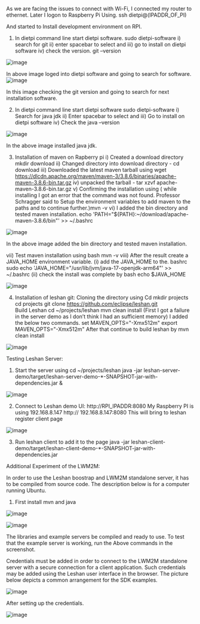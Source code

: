 As we are facing the issues to connect with Wi-Fi, I connected my router to ethernet. Later I logon to Raspberry Pi Using.
	ssh dietpi@(IPADDR_OF_PI)

And started to Install development environment on RPI.
1)	In dietpi command line start dietpi software.
  		sudo dietpi-software
i)	search for git
ii)	enter spacebar to select and 
iii)	go to install on dietpi software 
iv)	check the version.
 	git –version
  
![image](https://user-images.githubusercontent.com/112636651/192080616-e6ebb2d0-2a24-4184-9ac8-00abb4d217a2.png)

In above image loged into dietpi software and going to search for software.
![image](https://user-images.githubusercontent.com/112636651/192080624-e73103a3-fe04-4b56-835e-5b1e7d521169.png)

In this image checking the git version and going to search for next installation software.

2)	In dietpi command line start dietpi software
sudo dietpi-software
i)	Search for java jdk
ii)	Enter spacebar to select and
iii)	Go to install on dietpi software 
iv)	Check the 
java –version

![image](https://user-images.githubusercontent.com/112636651/192080633-0b07289b-14d7-4285-a7d0-e8fad978dfa7.png)

In the above image installed java jdk.

3)	Installation of maven on Rapberry pi
i)	Created a download directory mkdir download
ii)	Changed directory into download directory - cd download
iii)	Downloaded the latest maven tarball using wget
https://dlcdn.apache.org/maven/maven-3/3.8.6/binaries/apache-maven-3.8.6-bin.tar.gz
iv)	unpacked the tarball - tar xzvf apache-maven-3.8.6-bin.tar.gz
v)	Confirming the installation using ( while installing I got an error that the command was not found. Professor Schragger said to Setup the environment variables to add maven to the paths and to continue further.)mvn -v 
vi)	I added the bin directory and tested maven installation.
 echo 'PATH="${PATH}:~/download/apache-maven-3.8.6/bin"' >>  ~/.bashrc

![image](https://user-images.githubusercontent.com/112636651/192080644-ef2bc3bd-2212-4516-bdc1-7ec6efcc081d.png)

In the above image added the bin directory and tested maven installation.

vii)	Test maven installation using
bash
mvn -v
viii)	After the result create a JAVA_HOME environment variable.
(i)	 add the JAVA_HOME to the. bashrc 
sudo echo 'JAVA_HOME="/usr/lib/jvm/java-17-openjdk-arm64"' >> ~/.bashrc
(ii)	check the install was complete by
bash
echo $JAVA_HOME

![image](https://user-images.githubusercontent.com/112636651/192080657-a421b37a-ca19-4e2c-924d-b3d3d47319fb.png)


4) Installation of leshan git:
	Cloning the directory using 
		Cd
		mkdir projects
		cd projects
		git clone
	   https://github.com/eclipse/leshan.git	
	Build Leshan
	cd ~/projects/leshan
		mvn clean install (First I got a failure in the server demo as I                     don’t think I had an sufficient memory)
	I added the below two commands.
		set MAVEN_OPTS="-Xmx512m"
		export MAVEN_OPTS="-Xmx512m"
       	After that continue to build leshan by
		mvn clean install

![image](https://user-images.githubusercontent.com/112636651/192080668-77310010-2e26-47b5-99b1-e7e436fd6cfd.png)


Testing Leshan Server:

1) Start the server using 
	cd ~/projects/leshan
	java -jar leshan-server-demo/target/leshan-server-demo-*-SNAPSHOT-jar-with-dependencies.jar &
  
  ![image](https://user-images.githubusercontent.com/112636651/192080674-81d31fdb-d4f1-4760-a3bf-5d1042b0d388.png)

  
  
2) Connect to Leshan demo UI: http://RPI_IPADDR:8080
	My Raspberry PI is using 192.168.8.147
		http:// 192.168.8.147:8080
	This will bring to leshan register client page

![image](https://user-images.githubusercontent.com/112636651/192080682-cad18e17-9f18-4ba2-81f7-c53ccd40721c.png)


3) Run leshan client to add it to the page
	java -jar leshan-client-demo/target/leshan-client-demo-*-SNAPSHOT-jar-with-dependencies.jar


Additional Experiment of the LWM2M:

In order to use the Leshan boostrap and LWM2M standalone server, it has to be compiled from source code. The description below is for a computer running Ubuntu.

1) First install mvn and java

![image](https://user-images.githubusercontent.com/112636651/192080730-d696ec77-5cfc-4111-ac15-1105e3db0e9d.png)

![image](https://user-images.githubusercontent.com/112636651/192080791-9bf4be17-3e74-4f42-8316-be4843303e9f.png)

The libraries and example servers be compiled and ready to use. To test that the example server is working, run the Above commands in the screenshot.

Credentials must be added in order to connect to the LWM2M standalone server with a secure connection for a client application. 
Such credentials may be added using the Leshan user interface in the browser. The picture below depicts a common arrangement for the SDK examples.

![image](https://user-images.githubusercontent.com/112636651/192080922-dae266fb-8ac6-412d-a92f-f079a147e5a5.png)

After setting up the credentials.

![image](https://user-images.githubusercontent.com/112636651/192080959-2514ae12-34f9-47ba-a7e3-418a41dd7aad.png)





